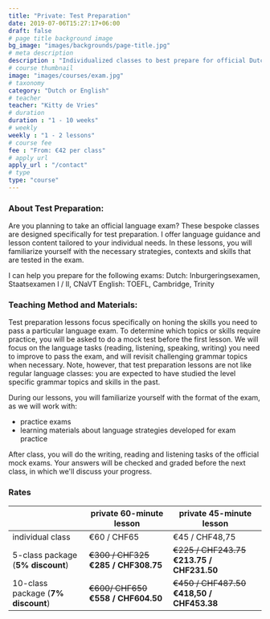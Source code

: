 ```yaml
---
title: "Private: Test Preparation"
date: 2019-07-06T15:27:17+06:00
draft: false
# page title background image
bg_image: "images/backgrounds/page-title.jpg"
# meta description
description : "Individualized classes to best prepare for official Dutch or English exams."
# course thumbnail
image: "images/courses/exam.jpg"
# taxonomy
category: "Dutch or English"
# teacher
teacher: "Kitty de Vries"
# duration
duration : "1 - 10 weeks"
# weekly
weekly : "1 - 2 lessons"
# course fee
fee : "From: €42 per class"
# apply url
apply_url : "/contact"
# type
type: "course"
---
```



### About Test Preparation:
Are you planning to take an official language exam? These bespoke classes are designed specifically for test preparation. I offer language guidance and lesson content tailored to your individual needs. In these lessons, you will familiarize yourself with the necessary strategies, contexts and skills that are tested in the exam.

I can help you prepare for the following exams:
Dutch: Inburgeringsexamen, Staatsexamen I / II, CNaVT
English: TOEFL, Cambridge, Trinity  

### Teaching Method and Materials:
Test preparation lessons focus specifically on honing the skills you need to pass a particular language exam. To determine which topics or skills require practice, you will be asked to do a mock test before the first lesson. We will focus on the language tasks (reading, listening, speaking, writing) you need to improve to pass the exam, and will revisit challenging grammar topics when necessary. Note, however, that test preparation lessons are not like regular language classes: you are expected to have studied the level specific grammar topics and skills in the past. 

During our lessons, you will familiarize yourself with the format of the exam, as we will work with:
- practice exams  
- learning materials about language strategies developed for exam practice

After class, you will do the writing, reading and listening tasks of the official mock exams. Your answers will be checked and graded before the next class, in which we'll discuss your progress. 
</p>

### Rates

| |private 60-minute lesson| private 45-minute lesson |
|---|---|---|
|  individual class | €60 / CHF65 | €45 / CHF48,75|
|  5-class package (__5% discount__) | ~~€300 / CHF325~~ __€285 / CHF308.75__ | ~~€225 / CHF243.75~~ __€213.75 / CHF231.50__|
|  10-class package (__7% discount__) | ~~€600/ CHF650~~ __€558 / CHF604.50__ | ~~€450 / CHF487.50~~ __€418,50 / CHF453.38__|
